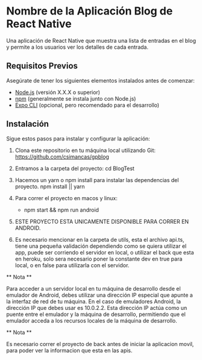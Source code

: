 # Nombre de la Aplicación Blog de React Native

Una aplicación de React Native que muestra una lista de entradas en el blog y permite a los usuarios ver los detalles de cada entrada.

## Requisitos Previos

Asegúrate de tener los siguientes elementos instalados antes de comenzar:

- [Node.js](https://nodejs.org/) (versión X.X.X o superior)
- [npm](https://www.npmjs.com/) (generalmente se instala junto con Node.js)
- [Expo CLI](https://docs.expo.dev/get-started/installation/) (opcional, pero recomendado para el desarrollo)

## Instalación

Sigue estos pasos para instalar y configurar la aplicación:

1. Clona este repositorio en tu máquina local utilizando Git:
   https://github.com/csimancas/gpblog
2. Entramos a la carpeta del proyecto:
   cd BlogTest
3. Hacemos un yarn o npm install para instalar las dependencias del proyecto.
   npm install || yarn
4. Para correr el proyecto en macos y linux:
   - npm start && npm run android
5. ESTE PROYECTO ESTA UNICAMENTE DISPONIBLE PARA CORRER EN ANDROID.

6. Es necesario mencionar en la carpeta de utils, esta el archivo api.ts, tiene una pequeña validación dependiendo como se quiera utilizar el app, puede ser corriendo el servidor en local, o utilizar el back que esta en heroku, solo sera necesario poner la constante dev en true para local, o en false para utilizarla con el servidor.

** Nota **

Para acceder a un servidor local en tu máquina de desarrollo desde el emulador de Android, debes utilizar una dirección IP especial que apunte a la interfaz de red de tu máquina. En el caso de emuladores Android, la dirección IP que debes usar es 10.0.2.2. Esta dirección IP actúa como un puente entre el emulador y la máquina de desarrollo, permitiendo que el emulador acceda a los recursos locales de la máquina de desarrollo.

** Nota **

Es necesario correr el proyecto de back antes de iniciar la aplicacion movil, para poder ver la informacion que esta en las apis.